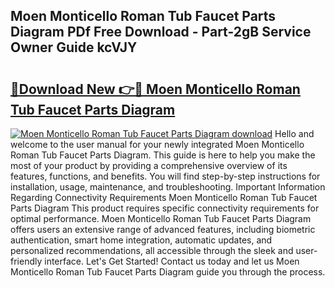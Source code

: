 ## Moen Monticello Roman Tub Faucet Parts Diagram PDf Free Download - Part-2gB Service Owner Guide kcVJY

# <h2><a href="http://dfkbay7.blite.top/?on=Moen+Monticello+Roman+Tub+Faucet+Parts+Diagram">🔗Download New 👉🔴 Moen Monticello Roman Tub Faucet Parts Diagram</a></h2>

[![Moen Monticello Roman Tub Faucet Parts Diagram download](https://i.imgur.com/lujVjoI.png)](http://dfkbay7.blite.top/?on=Moen+Monticello+Roman+Tub+Faucet+Parts+Diagram)
Hello and welcome to the user manual for your newly integrated Moen Monticello Roman Tub Faucet Parts Diagram. This guide is here to help you make the most of your product by providing a comprehensive overview of its features, functions, and benefits. You will find step-by-step instructions for installation, usage, maintenance, and troubleshooting. Important Information Regarding Connectivity Requirements Moen Monticello Roman Tub Faucet Parts Diagram This product requires specific connectivity requirements for optimal performance. Moen Monticello Roman Tub Faucet Parts Diagram offers users an extensive range of advanced features, including biometric authentication, smart home integration, automatic updates, and personalized recommendations, all accessible through the sleek and user-friendly interface. Let's Get Started! Contact us today and let us Moen Monticello Roman Tub Faucet Parts Diagram guide you through the process.

